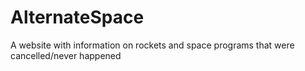 # AlternateSpace
 A website with information on rockets and space programs that were cancelled/never happened
